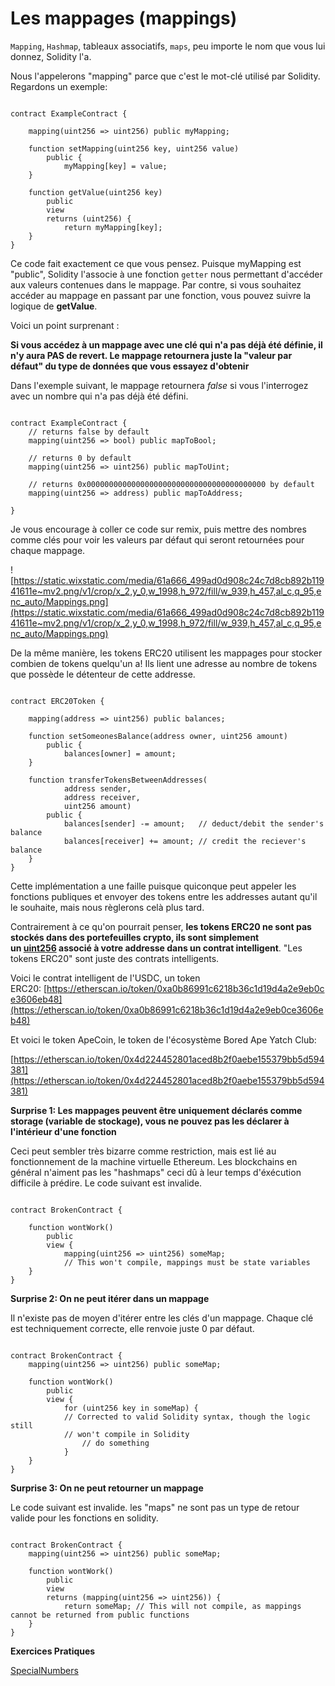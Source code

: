 # Les mappages (mappings)

`Mapping`, `Hashmap`, tableaux associatifs, `maps`, peu importe le nom que vous lui donnez, Solidity l'a.

Nous l'appelerons "mapping" parce que c'est le mot-clé utilisé par Solidity. Regardons un exemple:

```solidity

contract ExampleContract {

    mapping(uint256 => uint256) public myMapping;

    function setMapping(uint256 key, uint256 value) 
        public {
            myMapping[key] = value;
    }

    function getValue(uint256 key) 
        public 
        view 
        returns (uint256) {
            return myMapping[key];
    }
}

```

Ce code fait exactement ce que vous pensez. Puisque myMapping est "public", Solidity l'associe à une fonction `getter` nous permettant d'accéder aux valeurs contenues dans le mappage. Par contre, si vous souhaitez accéder au mappage en passant par une fonction, vous pouvez suivre la logique de **getValue**.

Voici un point surprenant :

**Si vous accédez à un mappage avec une clé qui n'a pas déjà été définie, il n'y aura PAS de revert. Le mappage retournera juste la "valeur par défaut" du type de données que vous essayez d'obtenir**

Dans l'exemple suivant, le mappage retournera *false* si vous l'interrogez avec un nombre qui n'a pas déjà été défini.

```solidity

contract ExampleContract {
    // returns false by default
    mapping(uint256 => bool) public mapToBool;

    // returns 0 by default
    mapping(uint256 => uint256) public mapToUint; 

    // returns 0x0000000000000000000000000000000000000000 by default
    mapping(uint256 => address) public mapToAddress;

}
```

Je vous encourage à coller ce code sur remix, puis mettre des nombres comme clés pour voir les valeurs par défaut qui seront retournées pour chaque mappage.

![https://static.wixstatic.com/media/61a666_499ad0d908c24c7d8cb892b11941611e~mv2.png/v1/crop/x_2,y_0,w_1998,h_972/fill/w_939,h_457,al_c,q_95,enc_auto/Mappings.png](https://static.wixstatic.com/media/61a666_499ad0d908c24c7d8cb892b11941611e~mv2.png/v1/crop/x_2,y_0,w_1998,h_972/fill/w_939,h_457,al_c,q_95,enc_auto/Mappings.png)

De la même manière, les tokens ERC20 utilisent les mappages pour stocker combien de tokens quelqu'un a! Ils lient une adresse au nombre de tokens que possède le détenteur de cette addresse.

```solidity

contract ERC20Token {

    mapping(address => uint256) public balances;

    function setSomeonesBalance(address owner, uint256 amount) 
        public {
            balances[owner] = amount;
    }

    function transferTokensBetweenAddresses(
            address sender, 
            address receiver, 
            uint256 amount) 
        public {
            balances[sender] -= amount;   // deduct/debit the sender's balance
            balances[receiver] += amount; // credit the reciever's balance
    }
}

```

Cette implémentation a une faille puisque quiconque peut appeler les fonctions publiques et envoyer des tokens entre les addresses autant qu'il le souhaite, mais nous règlerons celà plus tard.

Contrairement à ce qu'on pourrait penser, **les tokens ERC20 ne sont pas stockés dans des portefeuilles crypto, ils sont simplement un [uint256](https://www.rareskills.io/post/uint-max-value-solidity) associé à votre addresse dans un contrat intelligent**. "Les tokens ERC20" sont juste des contrats intelligents.

Voici le contrat intelligent de l'USDC, un token ERC20: [https://etherscan.io/token/0xa0b86991c6218b36c1d19d4a2e9eb0ce3606eb48](https://etherscan.io/token/0xa0b86991c6218b36c1d19d4a2e9eb0ce3606eb48)

Et voici le token ApeCoin, le token de l'écosystème Bored Ape Yatch Club:

[https://etherscan.io/token/0x4d224452801aced8b2f0aebe155379bb5d594381](https://etherscan.io/token/0x4d224452801aced8b2f0aebe155379bb5d594381)

**Surprise 1: Les mappages peuvent être uniquement déclarés comme storage (variable de stockage), vous ne pouvez pas les déclarer à l'intérieur d'une fonction**

Ceci peut sembler très bizarre comme restriction, mais est lié au fonctionnement de la machine virtuelle Ethereum. Les blockchains en général n'aiment pas les "hashmaps" ceci dû à leur temps d'éxécution difficile à prédire. Le code suivant est invalide.

```solidity

contract BrokenContract {

    function wontWork() 
        public 
        view {
            mapping(uint256 => uint256) someMap; 
            // This won't compile, mappings must be state variables
    }
}

```

**Surprise 2: On ne peut itérer dans un mappage**

Il n'existe pas de moyen d'itérer entre les clés d'un mappage. Chaque clé est techniquement correcte, elle renvoie juste 0 par défaut.

```solidity

contract BrokenContract {
    mapping(uint256 => uint256) public someMap;

    function wontWork() 
        public 
        view {
            for (uint256 key in someMap) {  
            // Corrected to valid Solidity syntax, though the logic still 
            // won't compile in Solidity
                // do something
            }
    }
}

```

**Surprise 3: On ne peut retourner un mappage**

Le code suivant est invalide. les "maps" ne sont pas un type de retour valide pour les fonctions en solidity.

```solidity

contract BrokenContract {
    mapping(uint256 => uint256) public someMap;

    function wontWork() 
        public 
        view 
        returns (mapping(uint256 => uint256)) {
            return someMap; // This will not compile, as mappings cannot be returned from public functions
    }
}

```

**Exercices Pratiques**

[SpecialNumbers](https://github.com/RareSkills/Solidity-Exercises/tree/main/SpecialNumbers)
